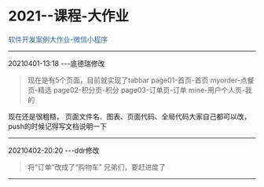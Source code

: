 # 2021--课程-大作业
<font color="#336699">软件开发案例大作业-微信小程序 </font>


******
20210401-13:18  ---底德瑞修改
> 现在是有5个页面，目前就实现了tabbar
> page01-首页-首页
> myorder-点餐页-精选
> page02-积分页-积分
> page03-订单页-订单
> mine-用户个人页-我的

现在还是很粗糙，
页面文件名、图表、页面代码、全局代码大家自己都可以改，push的时候记得写文档说明一下

******
20210402-20:20 ---ddr修改
> 将“订单”改成了“购物车”
兄弟们，要赶进度了
******